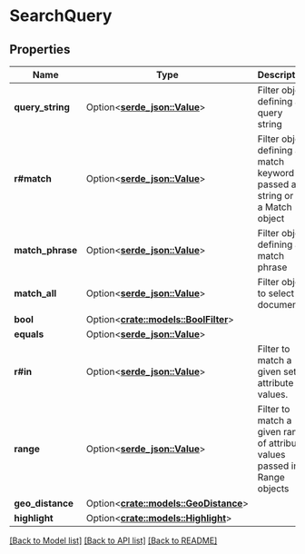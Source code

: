 # SearchQuery

## Properties

Name | Type | Description | Notes
------------ | ------------- | ------------- | -------------
**query_string** | Option<[**serde_json::Value**](.md)> | Filter object defining a query string | [optional]
**r#match** | Option<[**serde_json::Value**](.md)> | Filter object defining a match keyword passed as a string or in a Match object | [optional]
**match_phrase** | Option<[**serde_json::Value**](.md)> | Filter object defining a match phrase | [optional]
**match_all** | Option<[**serde_json::Value**](.md)> | Filter object to select all documents | [optional]
**bool** | Option<[**crate::models::BoolFilter**](boolFilter.md)> |  | [optional]
**equals** | Option<[**serde_json::Value**](.md)> |  | [optional]
**r#in** | Option<[**serde_json::Value**](.md)> | Filter to match a given set of attribute values. | [optional]
**range** | Option<[**serde_json::Value**](.md)> | Filter to match a given range of attribute values passed in Range objects | [optional]
**geo_distance** | Option<[**crate::models::GeoDistance**](geoDistance.md)> |  | [optional]
**highlight** | Option<[**crate::models::Highlight**](highlight.md)> |  | [optional]

[[Back to Model list]](../README.md#documentation-for-models) [[Back to API list]](../README.md#documentation-for-api-endpoints) [[Back to README]](../README.md)



